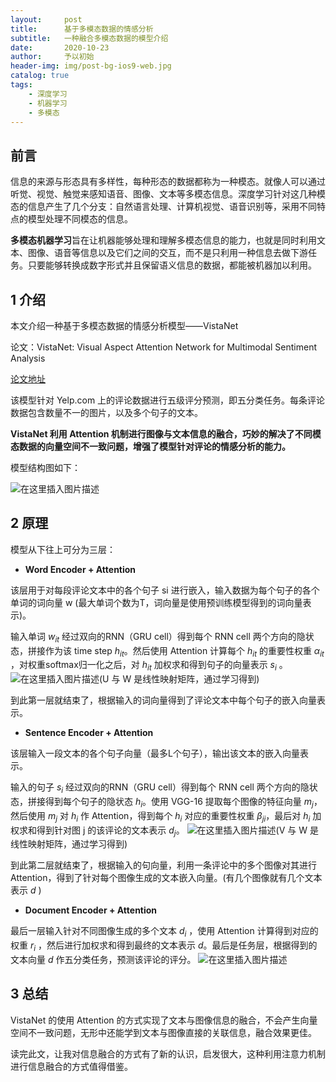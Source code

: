 ```yaml
---
layout:     post
title:      基于多模态数据的情感分析
subtitle:   一种融合多模态数据的模型介绍
date:       2020-10-23
author:     予以初始
header-img: img/post-bg-ios9-web.jpg
catalog: true
tags:
    - 深度学习
    - 机器学习
    - 多模态
---
```


## 前言
信息的来源与形态具有多样性，每种形态的数据都称为一种模态。就像人可以通过听觉、视觉、触觉来感知语音、图像、文本等多模态信息。深度学习针对这几种模态的信息产生了几个分支：自然语言处理、计算机视觉、语音识别等，采用不同特点的模型处理不同模态的信息。

**多模态机器学习**旨在让机器能够处理和理解多模态信息的能力，也就是同时利用文本、图像、语音等信息以及它们之间的交互，而不是只利用一种信息去做下游任务。只要能够转换成数字形式并且保留语义信息的数据，都能被机器加以利用。

## 1 介绍
本文介绍一种基于多模态数据的情感分析模型——VistaNet

论文：VistaNet: Visual Aspect Attention Network for Multimodal Sentiment Analysis

[论文地址](https://www.aaai.org/ojs/index.php/AAAI/article/view/3799)


该模型针对 Yelp.com 上的评论数据进行五级评分预测，即五分类任务。每条评论数据包含数量不一的图片，以及多个句子的文本。

**VistaNet 利用 Attention 机制进行图像与文本信息的融合，巧妙的解决了不同模态数据的向量空间不一致问题，增强了模型针对评论的情感分析的能力。**

模型结构图如下：

![在这里插入图片描述](https://img-blog.csdnimg.cn/2020102315550749.png?x-oss-process=image/watermark,type_ZmFuZ3poZW5naGVpdGk,shadow_10,text_aHR0cHM6Ly9ibG9nLmNzZG4ubmV0L3dlaXhpbl80NTY1ODEzMQ==,size_16,color_FFFFFF,t_70#pic_center)

## 2 原理
模型从下往上可分为三层：

 - **Word Encoder + Attention**

该层用于对每段评论文本中的各个句子 si 进行嵌入，输入数据为每个句子的各个单词的词向量 w (最大单词个数为T，词向量是使用预训练模型得到的词向量表示)。

输入单词 $w_{it}$ 经过双向的RNN（GRU cell）得到每个 RNN cell 两个方向的隐状态，拼接作为该 time step  $h_{it}$。然后使用 Attention 计算每个 $h_{it}$ 的重要性权重 $\alpha_{it}$ ，对权重softmax归一化之后，对 $h_{it}$ 加权求和得到句子的向量表示 $s_{i}$ 。
![在这里插入图片描述](https://img-blog.csdnimg.cn/20201023161642910.png?x-oss-process=image/watermark,type_ZmFuZ3poZW5naGVpdGk,shadow_10,text_aHR0cHM6Ly9ibG9nLmNzZG4ubmV0L3dlaXhpbl80NTY1ODEzMQ==,size_16,color_FFFFFF,t_70#pic_center)(U 与 W 是线性映射矩阵，通过学习得到)

到此第一层就结束了，根据输入的词向量得到了评论文本中每个句子的嵌入向量表示。


 - **Sentence Encoder + Attention**

该层输入一段文本的各个句子向量（最多L个句子），输出该文本的嵌入向量表示。

输入的句子 $s_{i}$ 经过双向的RNN（GRU cell）得到每个 RNN cell 两个方向的隐状态，拼接得到每个句子的隐状态 $h_{i}$。使用 VGG-16 提取每个图像的特征向量 $m_{j}$，然后使用 $m_{j}$ 对  $h_{i}$ 作 Attention，得到每个 $h_{i}$ 对应的重要性权重 $\beta_{ji}$，最后对 $h_{i}$ 加权求和得到针对图 j 的该评论的文本表示 $d_{j}$。
![在这里插入图片描述](https://img-blog.csdnimg.cn/20201023164339754.png?x-oss-process=image/watermark,type_ZmFuZ3poZW5naGVpdGk,shadow_10,text_aHR0cHM6Ly9ibG9nLmNzZG4ubmV0L3dlaXhpbl80NTY1ODEzMQ==,size_16,color_FFFFFF,t_70#pic_center)(V 与 W 是线性映射矩阵，通过学习得到)

到此第二层就结束了，根据输入的句向量，利用一条评论中的多个图像对其进行 Attention，得到了针对每个图像生成的文本嵌入向量。(有几个图像就有几个文本表示 $d$ )


 - **Document Encoder + Attention**

最后一层输入针对不同图像生成的多个文本 $d_{i}$ ，使用 Attention 计算得到对应的权重 $r_{i}$ ，然后进行加权求和得到最终的文本表示 $d$。最后是任务层，根据得到的文本向量 $d$ 作五分类任务，预测该评论的评分。
![在这里插入图片描述](https://img-blog.csdnimg.cn/20201023165159325.png#pic_center)
## 3 总结
VistaNet 的使用 Attention 的方式实现了文本与图像信息的融合，不会产生向量空间不一致问题，无形中还能学到文本与图像直接的关联信息，融合效果更佳。

读完此文，让我对信息融合的方式有了新的认识，启发很大，这种利用注意力机制进行信息融合的方式值得借鉴。

